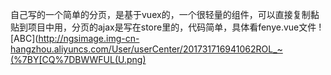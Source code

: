 自己写的一个简单的分页，是基于vuex的，一个很轻量的组件，可以直接复制黏贴到项目中用，分页的ajax是写在store里的，代码简单，具体看fenye.vue文件
![ABC](http://ngsimage.img-cn-hangzhou.aliyuncs.com/User/userCenter/201731716941062ROL_~(%7BY[CQ%7DBWWFUL(U.png) 
